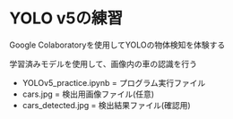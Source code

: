 # YOLO v5の練習

Google Colaboratoryを使用してYOLOの物体検知を体験する

学習済みモデルを使用して、画像内の車の認識を行う

- YOLOv5_practice.ipynb = プログラム実行ファイル
- cars.jpg = 検出用画像ファイル(任意)
- cars_detected.jpg = 検出結果ファイル(確認用)
